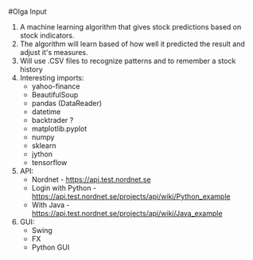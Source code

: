 #Olga Input
1. A machine learning algorithm that gives stock predictions based on stock indicators.
2. The algorithm will learn based of how well it predicted the result and adjust it's measures.
3. Will use .CSV files to recognize patterns and to remember a stock history
4. Interesting imports:
	* yahoo-finance
	* BeautifulSoup
	* pandas (DataReader)
	* datetime
	* backtrader ?
	* matplotlib.pyplot
	* numpy
	* sklearn
	* jython
	* tensorflow
5. API:
	* Nordnet - https://api.test.nordnet.se
	* Login with Python - https://api.test.nordnet.se/projects/api/wiki/Python_example
	* With Java - https://api.test.nordnet.se/projects/api/wiki/Java_example
6. GUI:
    * Swing
    * FX
    * Python GUI